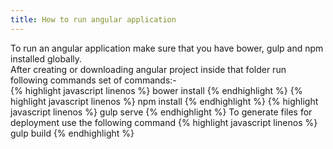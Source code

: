 ```yaml
---
title: How to run angular application
---
```

To run an angular application make sure that you have bower, gulp and npm installed globally.<br/>
After creating or downloading angular project inside that folder run following commands set of commands:-<br/>
{% highlight javascript linenos %}
bower install
{% endhighlight %}
{% highlight javascript linenos %}
npm install
{% endhighlight %}
{% highlight javascript linenos %}
gulp serve
{% endhighlight %}
To generate files for deployment use the following command
{% highlight javascript linenos %}
gulp build
{% endhighlight %}
